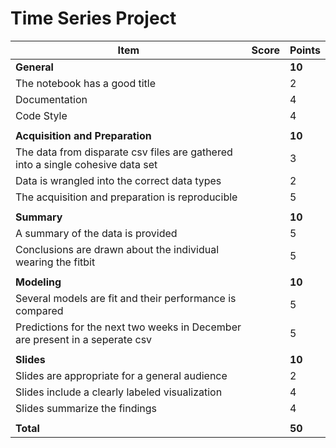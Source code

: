# Time Series Project

<style>
td:nth-child(1), th:nth-child(1) { width: 90%; }
td:nth-child(2), th:nth-child(2) { width: 5%; }
td:nth-child(3), th:nth-child(3) { width: 5%; }
</style>

| Item                                                                           | Score | Points |
| ----                                                                           | ----- | ------ |
| **General**                                                                    |       | **10** |
| The notebook has a good title                                                  |       | 2      |
| Documentation                                                                  |       | 4      |
| Code Style                                                                     |       | 4      |
|                                                                                |       |        |
| **Acquisition and Preparation**                                                |       | **10** |
| The data from disparate csv files are gathered into a single cohesive data set |       | 3      |
| Data is wrangled into the correct data types                                   |       | 2      |
| The acquisition and preparation is reproducible                                |       | 5      |
|                                                                                |       |        |
| **Summary**                                                                    |       | **10** |
| A summary of the data is provided                                              |       | 5      |
| Conclusions are drawn about the individual wearing the fitbit                  |       | 5      |
|                                                                                |       |        |
| **Modeling**                                                                   |       | **10** |
| Several models are fit and their performance is compared                       |       | 5      |
| Predictions for the next two weeks in December are present in a seperate csv   |       | 5      |
|                                                                                |       |        |
| **Slides**                                                                     |       | **10** |
| Slides are appropriate for a general audience                                  |       | 2      |
| Slides include a clearly labeled visualization                                 |       | 4      |
| Slides summarize the findings                                                  |       | 4      |
|                                                                                |       |        |
| **Total**                                                                      |       | **50** |
